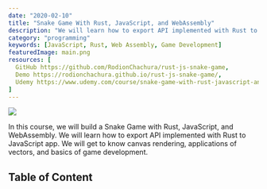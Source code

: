 ```yaml
---
date: "2020-02-10"
title: "Snake Game With Rust, JavaScript, and WebAssembly"
description: "We will learn how to export API implemented with Rust to JavaScript app"
category: "programming"
keywords: [JavaScript, Rust, Web Assembly, Game Development]
featuredImage: main.png
resources: [
  GitHub https://github.com/RodionChachura/rust-js-snake-game,
  Demo https://rodionchachura.github.io/rust-js-snake-game/,
  Udemy https://www.udemy.com/course/snake-game-with-rust-javascript-and-webassembly
]
---
```


![](/main.png)

In this course, we will build a Snake Game with Rust, JavaScript, and WebAssembly. We will learn how to export API implemented with Rust to JavaScript app. We will get to know canvas rendering, applications of vectors, and basics of game development.

## Table of Content